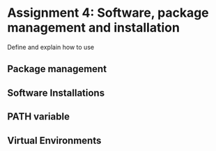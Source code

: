 # Assignment 4: Software, package management and installation
Define and explain how to use
## Package management

## Software Installations

## PATH variable

## Virtual Environments

